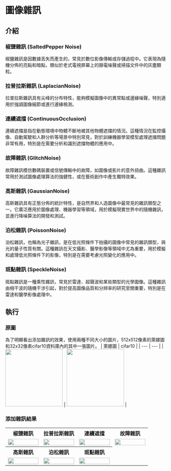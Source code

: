 # 圖像雜訊

## 介紹
### 椒鹽雜訊 (SaltedPepper Noise)
椒鹽雜訊是因數據丟失而產生的，常見於數位影像傳輸或存儲過程中。它表現為隨機分佈的亮點和暗點，類似於老式電視屏幕上的靜電噪聲或掃描文件中的灰塵顆粒。
### 拉普拉斯雜訊 (LaplacianNoise)
拉普拉斯雜訊具有尖峰的分布特性，能夠模擬圖像中的異常點或邊緣噪聲，特別適用於強調圖像細節或進行邊緣檢測。
### 連續遮擋 (ContinuousOcclusion)
連續遮擋是指在動態環境中物體不斷地被其他物體遮擋的情況。這種情況在監控攝像、自動駕駛和人群分析等場景中特別常見，對於訓練機器學習模型處理遮擋問題非常有用，特別是在需要分析和識別遮擋物體的應用中。
### 故障雜訊 (GlitchNoise)
故障雜訊模仿數碼裝置或信號傳輸中的故障，如圖像或影片的意外扭曲。這種雜訊常用於測試圖像處理算法的強健性，或在藝術創作中產生獨特效果。
### 高斯雜訊 (GaussianNoise)
高斯雜訊具有正態分佈的統計特性，是自然界和人造圖像中最常見的雜訊類型之一。它廣泛應用於圖像處理、機器學習等領域，用於模擬現實世界中的隨機雜訊，並進行降噪算法的開發和測試。
### 泊松雜訊 (PoissonNoise)
泊松雜訊，也稱為光子雜訊，是在低光照條件下拍攝的圖像中常見的雜訊類型，與光的量子性質有關。這種雜訊在天文攝影、醫學影像等領域中尤為重要，用於模擬和處理低光照條件下的影像，特別是在需要考慮光照變化的應用中。
### 斑點雜訊 (SpeckleNoise)
斑點雜訊是一種乘性雜訊，常見於雷達、超聲波和某些類型的光學圖像。這種雜訊由相干波的隨機干涉引起，對於提高圖像品質和分辨率的研究至關重要，特別是在雷達和醫學影像處理中。

## 執行
### 原圖
為了明顯看出添加雜訊的效果，使用兩種不同大小的圖片，512x512像素的萊娜圖和32x32像素cifar10資料庫內的其中一張圖片。
| 萊娜圖 | cifar10 |
| --- | --- |
| <img src="https://github.com/PHW22/Noise/assets/116903114/5c20a6b0-8d5d-431c-b824-ee72c1f09158" style="width: 180px; height: auto;" /> | <img src="https://github.com/PHW22/Noise/assets/116903114/e2e1bbf2-178d-4e1d-a850-1924c8e5264c" style="width: 180px; height: auto;" /> |



### 添加雜訊結果 

<table style="width: 100%; table-layout: fixed;">
  <tr>
    <th style="width: 25%;">椒鹽雜訊</th>
    <th style="width: 25%;">拉普拉斯雜訊</th>
    <th style="width: 25%;">連續遮擋</th>
    <th style="width: 25%;">故障雜訊</th>
  </tr>
  <tr>
    <td style="width: 25%; text-align: center;">
      <img src="https://github.com/PHW22/Noise/assets/116903114/e6c92fcc-9bec-47b8-a999-f164e6497e15" style="width: 100%; max-width: 300px; height: auto;" />
    </td>
    <td style="width: 25%; text-align: center;">
      <img src="https://github.com/PHW22/Noise/assets/116903114/591b9011-662a-4a7c-8a63-de13238df4f6" style="width: 100%; max-width: 300px; height: auto;" />
    </td>
    <td style="width: 25%; text-align: center;">
      <img src="https://github.com/PHW22/Noise/assets/116903114/f0909275-708a-427c-b618-0b476a1124cb" style="width: 100%; max-width: 300px; height: auto;" />
    </td>
    <td style="width: 25%; text-align: center;">
      <img src="https://github.com/PHW22/Noise/assets/116903114/c37effe9-753d-482d-87bf-4358dd57e867" style="width: 100%; max-width: 300px; height: auto;" />
    </td>
  </tr>
  <tr>
    <th>高斯雜訊</th>
    <th>泊松雜訊</th>
    <th>斑點雜訊</th> 
  </tr>
  <tr>
    <td style="width: 25%; text-align: center;">
      <img src="https://github.com/PHW22/Noise/assets/116903114/9fbaa785-baab-4e81-bf41-002814d8284b" style="width: 100%; max-width: 300px; height: auto;" />
    </td>
    <td style="width: 25%; text-align: center;">
      <img src="https://github.com/PHW22/Noise/assets/116903114/e46a4469-07dc-42be-876b-64f69347148a" style="width: 100%; max-width: 300px; height: auto;" />
    </td>
    <td style="width: 25%; text-align: center;">
      <img src="https://github.com/PHW22/Noise/assets/116903114/ecc1d2dd-28e1-4771-8082-59a163e0d5bc" style="width: 100%; max-width: 300px; height: auto;" />
    </td>
  </tr>
</table>





